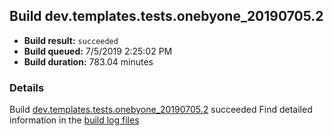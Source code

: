 ## Build dev.templates.tests.onebyone_20190705.2
- **Build result:** `succeeded`
- **Build queued:** 7/5/2019 2:25:02 PM
- **Build duration:** 783.04 minutes
### Details
Build [dev.templates.tests.onebyone_20190705.2](https://winappstudio.visualstudio.com/web/build.aspx?pcguid=a4ef43be-68ce-4195-a619-079b4d9834c2&builduri=vstfs%3a%2f%2f%2fBuild%2fBuild%2f29172) succeeded
Find detailed information in the [build log files](https://uwpctdiags.blob.core.windows.net/buildlogs/dev.templates.tests.onebyone_20190705.2_logs.zip)
